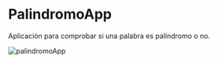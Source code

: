 # PalindromoApp
Aplicación para comprobar si una palabra es palíndromo o no.

![palindromoApp](https://github.com/user-attachments/assets/98474b63-1a77-47b6-8991-06516db26b29)
